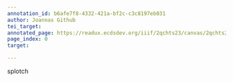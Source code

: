 ```yaml
---
annotation_id: b6afe7f8-4332-421a-bf2c-c3c8197eb031
author: Joannas Github
tei_target: 
annotated_page: https://readux.ecdsdev.org/iiif/2qchts23/canvas/2qchts23_00000001.jpg
page_index: 0
target: 

---
```

<p>splotch</p>